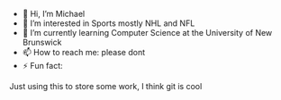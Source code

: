 - 👋 Hi, I’m Michael
- 👀 I’m interested in Sports mostly NHL and NFL
- 🌱 I’m currently learning Computer Science at the University of New Brunswick
- 📫 How to reach me:  please dont
- ⚡ Fun fact: 


Just using this to store some work, I think git is cool 

